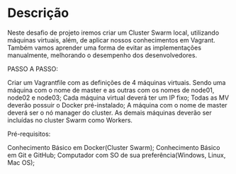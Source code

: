 # Descrição
Neste desafio de projeto iremos criar um Cluster Swarm local, utilizando máquinas virtuais, além, de aplicar nossos conhecimentos em Vagrant. Também vamos aprender uma forma de evitar as implementações manualmente, melhorando o desempenho dos desenvolvedores.

PASSO A PASSO:

Criar um Vagrantfile com as definições de 4 máquinas virtuais. Sendo uma máquina com o nome de master e as outras com os nomes de node01, node02 e node03; 
Cada máquina virtual deverá ter um IP fixo; 
Todas as MV deverão possuir o Docker pré-instalado; 
A máquina com o nome de master deverá ser o nó manager do cluster. 
As demais máquinas deverão ser incluídas no cluster Swarm como Workers. 


Pré-requisitos:

Conhecimento Básico em Docker(Cluster Swarm);
Conhecimento Básico em Git e GitHub;
Computador com SO de sua preferência(Windows, Linux, Mac OS);
